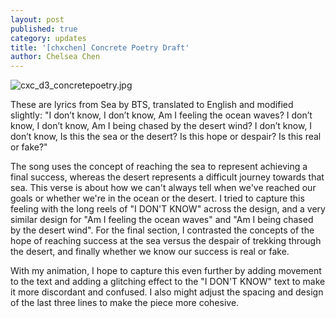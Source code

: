 ```yaml
---
layout: post
published: true
category: updates
title: '[chxchen] Concrete Poetry Draft'
author: Chelsea Chen
---
```

![cxc_d3_concretepoetry.jpg]({{site.baseurl}}/assets/cxc_d3_concretepoetry.jpg)

These are lyrics from Sea by BTS, translated to English and modified slightly:
"I don’t know, I don’t know,
Am I feeling the ocean waves?
I don’t know, I don’t know,
Am I being chased by the desert wind?
I don’t know, I don’t know,
Is this the sea or the desert?
Is this hope or despair?
Is this real or fake?"

The song uses the concept of reaching the sea to represent achieving a final success, whereas the desert represents a difficult journey towards that sea. This verse is about how we can't always tell when we've reached our goals or whether we're in the ocean or the desert. I tried to capture this feeling with the long reels of "I DON'T KNOW" across the design, and a very similar design for "Am I feeling the ocean waves" and "Am I being chased by the desert wind". For the final section, I contrasted the concepts of the hope of reaching success at the sea versus the despair of trekking through the desert, and finally whether we know our success is real or fake.

With my animation, I hope to capture this even further by adding movement to the text and adding a glitching effect to the "I DON'T KNOW" text to make it more discordant and confused. I also might adjust the spacing and design of the last three lines to make the piece more cohesive.